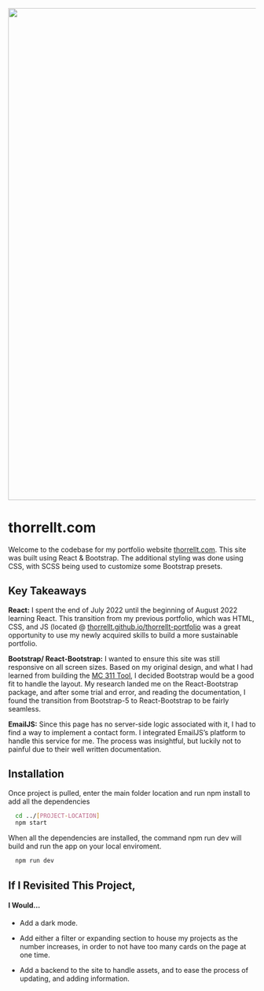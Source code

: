 <div align="center"> 
	<img src="https://user-images.githubusercontent.com/64343445/186755432-8d73f405-500d-4b9c-89db-77c70b3a894a.jpg" width= "1000">
</div> 

# thorrellt.com
  
Welcome to the codebase for my portfolio website [thorrellt.com]( https://thorrellt.com/). This site was built using React & Bootstrap. The additional styling was done using CSS, with SCSS being used to customize some Bootstrap presets. 

## Key Takeaways

**React:** I spent the end of July 2022 until the beginning of August 2022 learning React. This transition from my previous portfolio, which was HTML, CSS, and JS (located @ [thorrellt.github.io/thorrellt-portfolio](https://thorrellt.github.io/thorrellt-portfolio/) was a great opportunity to use my newly acquired skills to build a more sustainable portfolio.  

**Bootstrap/ React-Bootstrap:** I wanted to ensure this site was still responsive on all screen sizes. Based on my original design, and what I had learned from building the [MC 311 Tool](https://thorrellt.github.io/mc311-tool/), I decided Bootstrap would be a good fit to handle the layout. My research landed me on the React-Bootstrap package, and after some trial and error, and reading the documentation, I found the transition from Bootstrap-5 to React-Bootstrap to be fairly seamless. 

**EmailJS:** Since this page has no server-side logic associated with it, I had to find a way to implement a contact form. I integrated EmailJS’s platform to handle this service for me. The process was insightful, but luckily not to painful due to their well written documentation. 
  

## Installation

Once project is pulled, enter the main folder location and run npm install to add all the dependencies 

```bash
  cd ../[PROJECT-LOCATION]
  npm start
```

When all the dependencies are installed, the command npm run dev will build and run the app on your local enviroment.

```bash
  npm run dev
```    
    
## If I Revisited This Project, 
#### I Would...

-   Add a dark mode. 

-   Add either a filter or expanding section to house my projects as the number increases, in order to not have too many cards on the page at one time.

-   Add a backend to the site to handle assets, and to ease the process of updating, and adding information.

